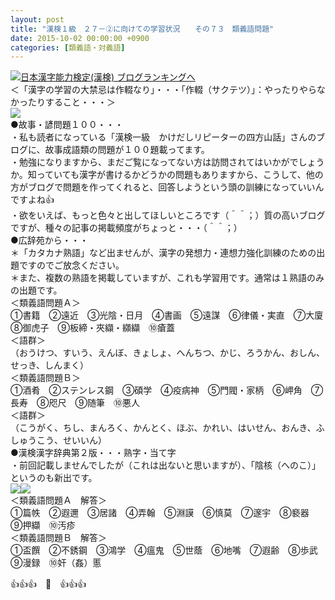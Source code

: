 ```yaml
---
layout: post
title: "漢検１級　２７－②に向けての学習状況　　その７３　類義語問題"
date: 2015-10-02 00:00:00 +0900
categories: [類義語・対義語]
---
```


[![](/syuusyuu9701/assets/images/漢検１級-２７－②に向けての学習状況-その７３-類義語問題-br_c_3028_1.gif)](http://blog.with2.net/link.php?1659096:3028 "日本漢字能力検定(漢検) ブログランキングへ")[日本漢字能力検定(漢検) ブログランキングへ](http://blog.with2.net/link.php?1659096:3028)  
＜「漢字の学習の大禁忌は作輟なり」・・・「作輟（サクテツ）」：やったりやらなかったりすること・・・＞  
![](https://blogimg.goo.ne.jp/user_image/25/22/14bc8880211e142145dcd7105a71492e.jpg)  
●故事・諺問題１００・・・　　  
・私も読者になっている「漢検一級　かけだしリピーターの四方山話」さんのブログに、故事成語類の問題が１００題載ってます。  
・勉強になりますから、まだご覧になってない方は訪問されてはいかがでしょうか。知っていても漢字が書けるかどうかの問題もありますから、こうして、他の方がブログで問題を作ってくれると、回答しようという頭の訓練になっていいんですよね👍  
・欲をいえば、もっと色々と出してほしいところです（＾＾；）質の高いブログですが、種々の記事の掲載頻度がちょっと・・・（＾＾；）  
●広辞苑から・・・  
＊「カタカナ熟語」など出ませんが、漢字の発想力・連想力強化訓練のための出題ですのでご放念ください。  
＊また、複数の熟語を掲載していますが、これも学習用です。通常は１熟語のみの出題です。  
＜類義語問題Ａ＞  
①書籍　②遠近　③光陰・日月　④書画　⑤遠謀　⑥律儀・実直　⑦大廈　⑧御虎子　⑨板締・夾纈・纐纈　⑩瘡蓋  
＜語群＞  
（おうけつ、すいう、えんぼ、きょしょ、へんちつ、かじ、ろうかん、おしん、せっき、しんまく）  
＜類義語問題Ｂ＞  
①酒肴　②ステンレス鋼　③碩学　④疫病神　⑤門閥・家柄　⑥岬角　⑦長寿　⑧咫尺　⑨随筆　⑩悪人　  
＜語群＞  
（こうがく、ちし、まんろく、かんとく、ほぶ、かれい、はいせん、おんき、ふしゅうこう、せいいん）  
●漢検漢字辞典第２版・・・熟字・当て字  
・前回記載しませんでしたが（これは出ないと思いますが）、「陰核（へのこ）」というのも新出です。  
![](https://blogimg.goo.ne.jp/user_image/42/a9/aa84245dd8829946b87cc3f5a320968c.jpg)![](https://blogimg.goo.ne.jp/user_image/27/87/43e8ab7ab8953b68c7e8c082e343a5d4.jpg)  
＜類義語問題Ａ　解答＞  
①篇帙　②遐邇　③居諸　④弄翰　⑤淵謨　⑥慎莫　⑦邃宇　⑧褻器　⑨押纈　⑩汚疹　  
＜類義語問題Ｂ　解答＞  
①盃饌　②不銹鋼　③鴻学　④瘟鬼　⑤世蔭　⑥地嘴　⑦遐齢　⑧歩武　⑨漫録　⑩奸（姦）慝  
  
👍👍👍　🐑　👍👍👍  
  